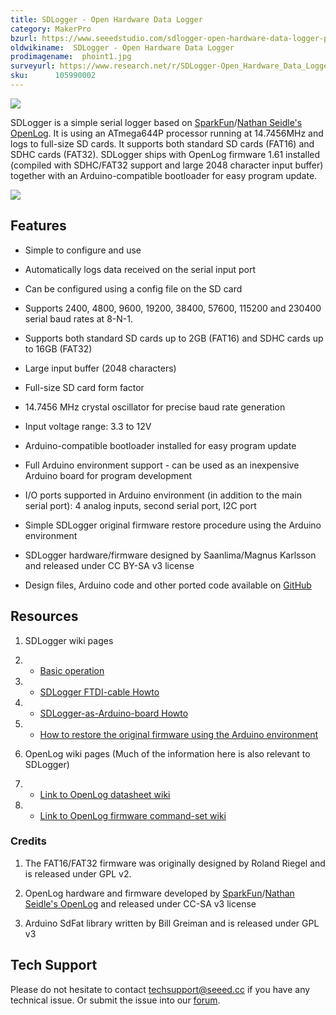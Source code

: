 ```yaml
---
title: SDLogger - Open Hardware Data Logger
category: MakerPro
bzurl: https://www.seeedstudio.com/sdlogger-open-hardware-data-logger-p-723.html?cPath=132_136
oldwikiname:  SDLogger - Open Hardware Data Logger
prodimagename:  phoint1.jpg
surveyurl: https://www.research.net/r/SDLogger-Open_Hardware_Data_Logger
sku:      105990002
---
```

![](http://bz.seeedstudio.com/depot/images/product/sdlogger1.jpg)

SDLogger is a simple serial logger based on [SparkFun](http://www.sparkfun.com/)/[Nathan Seidle's OpenLog](https://github.com/sparkfun/OpenLog/wiki/). It is using an ATmega644P processor running at 14.7456MHz and logs to full-size SD cards. It supports both standard SD cards (FAT16) and SDHC cards (FAT32). SDLogger ships with OpenLog firmware 1.61 installed (compiled with SDHC/FAT32 support and large 2048 character input buffer) together with an Arduino-compatible bootloader for easy program update.

[![](https://github.com/SeeedDocument/Seeed-WiKi/raw/master/docs/images/300px-Get_One_Now_Banner-ragular.png)](https://www.seeedstudio.com/sdlogger-open-hardware-data-logger-p-723.html?cPath=132_136)


##   Features

*   Simple to configure and use

*   Automatically logs data received on the serial input port

*   Can be configured using a config file on the SD card

*   Supports 2400, 4800, 9600, 19200, 38400, 57600, 115200 and 230400 serial baud rates at 8-N-1.

*   Supports both standard SD cards up to 2GB (FAT16) and SDHC cards up to 16GB (FAT32)

*   Large input buffer (2048 characters)

*   Full-size SD card form factor

*   14.7456 MHz crystal oscillator for precise baud rate generation

*   Input voltage range: 3.3 to 12V

*   Arduino-compatible bootloader installed for easy program update

*   Full Arduino environment support - can be used as an inexpensive Arduino board for program development

*   I/O ports supported in Arduino environment (in addition to the main serial port): 4 analog inputs, second serial port, I2C port

*   Simple SDLogger original firmware restore procedure using the Arduino environment

*   SDLogger hardware/firmware designed by Saanlima/Magnus Karlsson and released under CC BY-SA v3 license

*   Design files, Arduino code and other ported code available on [GitHub](http://github.com/magnuskarlsson/SDLogger)

##   Resources

1.  SDLogger wiki pages

1.  *   [Basic operation](https://github.com/magnuskarlsson/SDLogger/wiki/Basic-operation)

1.  *   [SDLogger FTDI-cable Howto](https://github.com/magnuskarlsson/SDLogger/wiki/FTDI-cable-Howto)

1.  *   [SDLogger-as-Arduino-board Howto](https://github.com/magnuskarlsson/SDLogger/wiki/Arduino-howto)

1.  *   [How to restore the original firmware using the Arduino environment](https://github.com/magnuskarlsson/SDLogger/wiki/SDLogger-firmware-restore)

1.  OpenLog wiki pages (Much of the information here is also relevant to SDLogger)

1.  *   [Link to OpenLog datasheet wiki](https://github.com/sparkfun/OpenLog/wiki/datasheet)

1.  *   [Link to OpenLog firmware command-set wiki](https://github.com/sparkfun/OpenLog/wiki/command-set)


###   Credits

1.  The FAT16/FAT32 firmware was originally designed by Roland Riegel and is released under GPL v2.

2.  OpenLog hardware and firmware developed by [SparkFun](http://www.sparkfun.com/)/[Nathan Seidle's OpenLog](http://github.com/nseidle/OpenLog/wiki) and released under CC-SA v3 license

3.  Arduino SdFat library written by Bill Greiman and is released under GPL v3

## Tech Support
Please do not hesitate to contact [techsupport@seeed.cc](techsupport@seeed.cc) if you have any technical issue. Or submit the issue into our [forum](http://seeedstudio.com/forum/). 